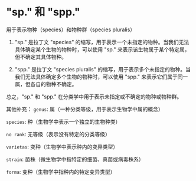 # "sp." 和 "spp."
用于表示物种（species）和物种群（species pluralis）

1. "sp." 是拉丁文 "species" 的缩写，用于表示一个未指定的物种。当我们无法具体确定某个生物的物种时，可以使用 "sp." 来表示该生物属于某个特定属，但不确定其具体物种。

2. "spp." 是拉丁文 "species pluralis" 的缩写，用于表示多个未指定的物种。当我们无法具体确定多个生物的物种时，可以使用 "spp." 来表示它们属于同一属，但各自的物种不确定。

总之，"sp." 和 "spp." 在分类学中用于表示未指定或不确定的物种或物种群。

其他补充：
`genus`: 属（一种分类等级，用于表示生物学中属的概念）

`species`: 种（生物学中表示一个独立的生物种类）

`no rank`: 无等级（表示没有特定的分类等级）

`varietas`: 变种（生物学中表示种内的变异类型）

`strain`: 菌株（微生物学中指特定的细菌、真菌或病毒株系）

`forma`: 变种（生物学中指种内的特定变异类型）

# 